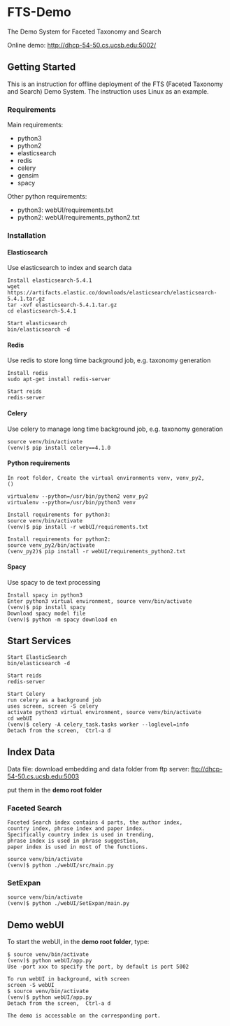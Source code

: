 # FTS-Demo
The Demo System for Faceted Taxonomy and Search

Online demo: <http://dhcp-54-50.cs.ucsb.edu:5002/>

## Getting Started
This is an instruction for offline deployment of the 
FTS (Faceted Taxonomy and Search) Demo System. 
The instruction uses Linux as an example.

### Requirements
Main requirements:
- python3
- python2
- elasticsearch
- redis
- celery
- gensim
- spacy


Other python requirements:
- python3: webUI/requirements.txt
- python2: webUI/requirements_python2.txt

### Installation
#### Elasticsearch
Use elasticsearch to index and search data 
```
Install elasticsearch-5.4.1
wget https://artifacts.elastic.co/downloads/elasticsearch/elasticsearch-5.4.1.tar.gz
tar -xvf elasticsearch-5.4.1.tar.gz
cd elasticsearch-5.4.1
 
Start elasticsearch
bin/elasticsearch -d
```

#### Redis
Use redis to store long time background job, e.g. taxonomy generation
```
Install redis
sudo apt-get install redis-server
 
Start reids
redis-server
```

#### Celery
Use celery to manage long time background job, e.g. taxonomy generation
```
source venv/bin/activate
(venv)$ pip install celery==4.1.0
```


#### Python requirements
```
In root folder, Create the virtual environments venv, venv_py2,
()

virtualenv --python=/usr/bin/python2 venv_py2
virtualenv --python=/usr/bin/python3 venv
 
Install requirements for python3:
source venv/bin/activate
(venv)$ pip install -r webUI/requirements.txt
 
Install requirements for python2:
source venv_py2/bin/activate
(venv_py2)$ pip install -r webUI/requirements_python2.txt
```

#### Spacy
Use spacy to de text processing
```
Install spacy in python3
Enter python3 virtual environment, source venv/bin/activate
(venv)$ pip install spacy
Download spacy model file
(venv)$ python -m spacy download en
```

## Start Services
```
Start ElasticSearch
bin/elasticsearch -d
 
Start reids
redis-server
 
Start Celery
run celery as a background job
uses screen, screen -S celery
activate python3 virtual environment, source venv/bin/activate
cd webUI
(venv)$ celery -A celery_task.tasks worker --loglevel=info
Detach from the screen,  Ctrl-a d
```

## Index Data
Data file: download embedding and data folder from ftp server:
<ftp://dhcp-54-50.cs.ucsb.edu:5003>

put them in the **demo root folder**
### Faceted Search
```
Faceted Search index contains 4 parts, the author index, 
country index, phrase index and paper index.
Specifically country index is used in trending, 
phrase index is used in phrase suggestion,
paper index is used in most of the functions.
 
source venv/bin/activate
(venv)$ python ./webUI/src/main.py
```

### SetExpan

```
source venv/bin/activate
(venv)$ python ./webUI/SetExpan/main.py
```

## Demo webUI

To start the webUI, in the **demo root folder**, type:

```
$ source venv/bin/activate
(venv)$ python webUI/app.py
Use -port xxx to specify the port, by default is port 5002
 
To run webUI in background, with screen
screen -S webUI
$ source venv/bin/activate
(venv)$ python webUI/app.py
Detach from the screen,  Ctrl-a d
 
The demo is accessable on the corresponding port.
```
